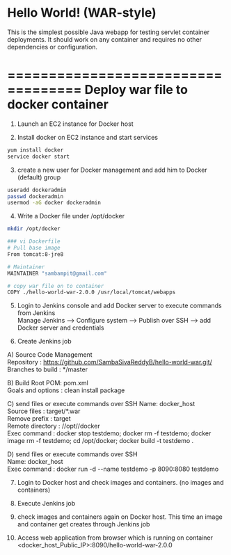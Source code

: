 Hello World! (WAR-style)
===============

This is the simplest possible Java webapp for testing servlet container deployments.  It should work on any container and requires no other dependencies or configuration.


===================================
Deploy war file to docker container
===================================

1. Launch an EC2 instance for Docker host

2. Install docker on EC2 instance and start services 
  ```sh 
  yum install docker
  service docker start
  ```

3. create a new user for Docker management and add him to Docker (default) group
```sh
useradd dockeradmin
passwd dockeradmin
usermod -aG docker dockeradmin
```

4. Write a Docker file under /opt/docker

```sh
mkdir /opt/docker

### vi Dockerfile
# Pull base image 
From tomcat:8-jre8 

# Maintainer
MAINTAINER "sambampit@gmail.com" 

# copy war file on to container 
COPY ./hello-world-war-2.0.0 /usr/local/tomcat/webapps
```

5. Login to Jenkins console and add Docker server to execute commands from Jenkins  
Manage Jenkins --> Configure system -->  Publish over SSH --> add Docker server and credentials

6. Create Jenkins job 

A) Source Code Management  
 Repository : https://github.com/SambaSivaReddyB/hello-world-war.git/ 
 Branches to build : */master  

B) Build
 Root POM: pom.xml  
 Goals and options : clean install package  
 
C) send files or execute commands over SSH
 Name: docker_host  
 Source files	: target/*.war  
 Remove prefix	: target  
 Remote directory	: //opt//docker  
 Exec command	: docker stop testdemo; docker rm -f testdemo; docker image rm -f testdemo; cd /opt/docker; docker build -t testdemo .  

D) send files or execute commands over SSH  
  Name: docker_host  
  Exec command	: docker run -d --name testdemo -p 8090:8080 testdemo  

7. Login to Docker host and check images and containers. (no images and containers)

8. Execute Jenkins job

9. check images and containers again on Docker host. This time an image and container get creates through Jenkins job

10. Access web application from browser which is running on container
<docker_host_Public_IP>:8090/hello-world-war-2.0.0
